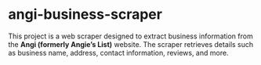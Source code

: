 # angi-business-scraper
This project is a web scraper designed to extract business information from the **Angi (formerly Angie’s List)** website. The scraper retrieves details such as business name, address, contact information, reviews, and more.
